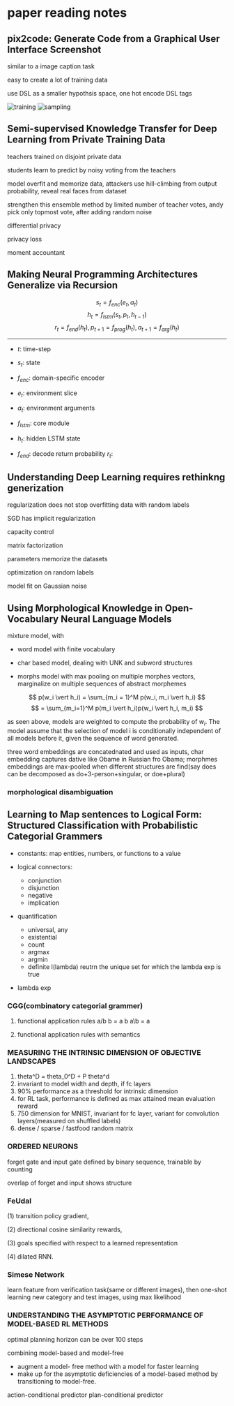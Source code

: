 # paper reading notes

## pix2code: Generate Code from a Graphical User Interface Screenshot

similar to a image caption task

easy to create a lot of training data

use DSL as a smaller hypothsis space, one hot encode DSL tags

![training](./src/docs/images/training.png)
![sampling](./src/docs/images/sampling.png)

## Semi-supervised Knowledge Transfer for Deep Learning from Private Training Data

teachers trained on disjoint private data

students learn to predict by noisy voting from the teachers

model overfit and memorize data, attackers use hill-climbing from output probability, reveal real faces from dataset

strengthen this ensemble method by limited number of teacher votes, andy pick only topmost vote, after adding random noise

differential privacy

privacy loss

moment accountant

## Making Neural Programming Architectures Generalize via Recursion

$$ s_t = f_{enc}(e_t, a_t) $$
$$ h_t = f_{lstm}(s_t, p_t, h_{t-1}) $$
$$ r_t = f_{end}(h_t),  p_{t+1} = f_{prog}(h_t), a_{t+1} = f_{arg}(h_t) $$

----

- $t$: time-step

- $s_t$: state

- $f_{enc}$: domain-specific encoder

- $e_t$: environment slice

- $a_t$: environment arguments

- $f_{lstm}$: core module

- $h_t$: hidden LSTM state

- $f_{end}$: decode return probability $r_t$:

## Understanding Deep Learning requires rethinkng generization

regularization does not stop overfitting data with random labels

SGD has implicit regularization

capacity control

matrix factorization

parameters memorize the datasets

optimization on random labels

model fit on Gaussian noise

## Using Morphological Knowledge in Open-Vocabulary Neural Language Models

mixture model, with

- word model with finite vocabulary

- char based model, dealing with UNK and subword structures

- morphs model with max pooling on multiple morphes vectors, marginalize on multiple sequences of abstract morphemes

$$ p(w_i \vert h_i) = \sum_{m_i = 1}^M p(w_i, m_i \vert h_i) $$
$$ = \sum_{m_i=1}^M p(m_i \vert h_i)p(w_i \vert h_i, m_i) $$

as seen above, models are weighted to compute the probability of $w_i$. The model assume that the selection of model i is conditionally independent of all models before it, given the sequence of word generated.

three word embeddings are concatednated and used as inputs, char embedding captures dative like Obame in Russian fro Obama; morphmes embeddings are max-pooled when different structures are find(say does can be decomposed as do+3-person+singular, or doe+plural)

### morphological disambiguation


## Learning to Map sentences to Logical Form: Structured Classification with Probabilistic Categorial Grammers

- constants: map entities, numbers, or functions to a value

- logical connectors: 
  - conjunction
  - disjunction
  - negative
  - implication

- quantification
  - universal, any
  - existential
  - count
  - argmax
  - argmin
  - definite l(lambda) reutrn the unique set for which the lambda exp is true

- lambda exp


### CGG(combinatory categorial grammer)
1. functional application rules
  a/b b = a
  b a\b = a

2. functional application rules with semantics

### MEASURING THE INTRINSIC DIMENSION OF OBJECTIVE LANDSCAPES

1. theta^D = theta_0^D + P theta^d
2. invariant to model width and depth, if fc layers
3. 90% performance as a threshold for intrinsic dimension
4. for RL task, performance is defined as max attained mean evaluation reward
5. 750 dimension for MNIST, invariant for fc layer, variant for convolution layers(measured on shuffled labels)
6. dense / sparse / fastfood random matrix

### ORDERED NEURONS

forget gate and input gate defined by binary sequence, trainable by counting

overlap of forget and input shows structure

### FeUdal

(1) transition policy gradient, 

(2) directional cosine similarity rewards, 

(3) goals specified with respect to a learned representation

(4) dilated RNN.

### Simese Network

learn feature from verification task(same or different images), then one-shot learning new category and test images, using max likelihood

### UNDERSTANDING THE ASYMPTOTIC PERFORMANCE OF MODEL-BASED RL METHODS

optimal planning horizon can be over 100 steps

combining model-based and model-free
  - augment a model- free method with a model for faster learning
  - make up for the asymptotic deficiencies of a model-based method by transitioning to model-free.

  action-conditional predictor
  plan-conditional predictor
  
